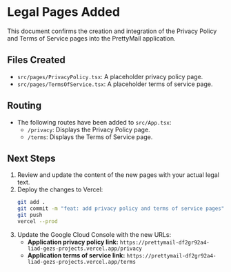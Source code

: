 # Legal Pages Added

This document confirms the creation and integration of the Privacy Policy and Terms of Service pages into the PrettyMail application.

## Files Created

- `src/pages/PrivacyPolicy.tsx`: A placeholder privacy policy page.
- `src/pages/TermsOfService.tsx`: A placeholder terms of service page.

## Routing

- The following routes have been added to `src/App.tsx`:
  - `/privacy`: Displays the Privacy Policy page.
  - `/terms`: Displays the Terms of Service page.

## Next Steps

1.  Review and update the content of the new pages with your actual legal text.
2.  Deploy the changes to Vercel:
    ```bash
    git add .
    git commit -m "feat: add privacy policy and terms of service pages"
    git push
    vercel --prod
    ```
3.  Update the Google Cloud Console with the new URLs:
    -   **Application privacy policy link:** `https://prettymail-df2gr92a4-liad-gezs-projects.vercel.app/privacy`
    -   **Application terms of service link:** `https://prettymail-df2gr92a4-liad-gezs-projects.vercel.app/terms`
